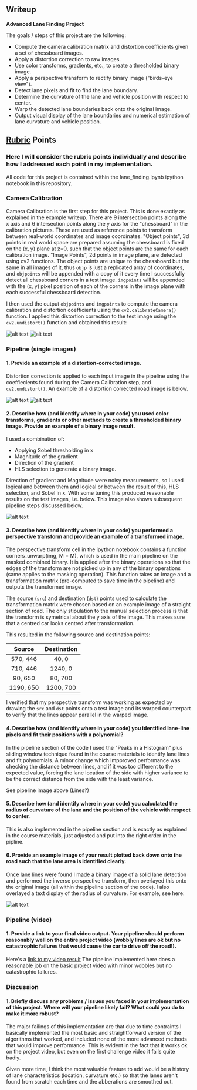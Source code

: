 ## Writeup

**Advanced Lane Finding Project**

The goals / steps of this project are the following:

* Compute the camera calibration matrix and distortion coefficients given a set of chessboard images.
* Apply a distortion correction to raw images.
* Use color transforms, gradients, etc., to create a thresholded binary image.
* Apply a perspective transform to rectify binary image ("birds-eye view").
* Detect lane pixels and fit to find the lane boundary.
* Determine the curvature of the lane and vehicle position with respect to center.
* Warp the detected lane boundaries back onto the original image.
* Output visual display of the lane boundaries and numerical estimation of lane curvature and vehicle position.

[//]: # (Image References)

[image1]: ./output_images/corners.jpg "Corners"
[image2]: ./output_images/undist.jpg "Undistorted"
[image3]: ./test_images/straight_lines1.jpg "Distorted"
[image4]: ./output_images/straight_lines1_undist.jpg "Undistorted"
[image5]: ./output_images/pipeline.png "Pipeline"
[image6]: ./output_images/test4.jpg_final.jpg "Output"
[video1]: ./project_video.mp4 "Video"

## [Rubric](https://review.udacity.com/#!/rubrics/571/view) Points

### Here I will consider the rubric points individually and describe how I addressed each point in my implementation.  

All code for this project is contained within the lane_finding.ipynb ipython notebook in this repository.

### Camera Calibration

Camera Calibration is the first step for this project. This is done exactly as explained in the example writeup. There are 9 intersection points along the x axis and 6 intersection points along the y axis for the "chessboard" in the calibration pictures. These are used as reference points to transform between real-world coordinates and image coordinates. "Object points", 3d points in real world space are prepared assuming the chessboard is fixed on the (x, y) plane at z=0, such that the object points are the same for each calibration image. "Image Points", 2d points in image plane, are detected using cv2 functions. The object points are unique to the chessboard but the same in all images of it, thus `objp` is just a replicated array of coordinates, and `objpoints` will be appended with a copy of it every time I successfully detect all chessboard corners in a test image.  `imgpoints` will be appended with the (x, y) pixel position of each of the corners in the image plane with each successful chessboard detection.  

I then used the output `objpoints` and `imgpoints` to compute the camera calibration and distortion coefficients using the `cv2.calibrateCamera()` function.  I applied this distortion correction to the test image using the `cv2.undistort()` function and obtained this result: 

![alt text][image1] ![alt text][image2]

### Pipeline (single images)

#### 1. Provide an example of a distortion-corrected image.

Distortion correction is applied to each input image in the pipeline using the coeffiecients found during the Camera Calibration step, and `cv2.undistort()`. An example of a distortion corrected road image is below.

![alt text][image3] ![alt text][image4]

#### 2. Describe how (and identify where in your code) you used color transforms, gradients or other methods to create a thresholded binary image.  Provide an example of a binary image result.

I used a combination of:
* Applying Sobel thresholding in x
* Magnitude of the gradient
* Direction of the gradient
* HLS selection
to generate a binary image.

Direction of gradient and Magnitude were noisy measurements, so I used logical and between them and logical or between the result of this, HLS selection, and Sobel in x. With some tuning this produced reasonable results on the test images, i.e. below. This image also shows subsequent pipeline steps discussed below.

![alt text][image5]

#### 3. Describe how (and identify where in your code) you performed a perspective transform and provide an example of a transformed image.

The perspective transform cell in the ipython notebook contains a function corners_unwarp(img, M = M), which is used in the main pipeline on the masked combined binary. It is applied after the binary operations so that the edges of the transform are not picked up in any of the binary operations (same applies to the masking operation). This function takes an image and a transformation matrix (pre-computed to save time in the pipeline) and outputs the transformed image.

The source (`src`) and destination (`dst`) points used to calculate the transformation matrix were chosen based on an example image of a straight section of road. The only stipulation to the manual selection process is that the transform is symetrical about the y axis of the image. This makes sure that a centred car looks centred after transformation.

This resulted in the following source and destination points:

| Source        | Destination   | 
|:-------------:|:-------------:| 
| 570, 446      | 40, 0        | 
| 710, 446      | 1240, 0      |
| 90, 650     | 80, 700      |
| 1190, 650      | 1200, 700        |

I verified that my perspective transform was working as expected by drawing the `src` and `dst` points onto a test image and its warped counterpart to verify that the lines appear parallel in the warped image.

#### 4. Describe how (and identify where in your code) you identified lane-line pixels and fit their positions with a polynomial?

In the pipeline section of the code I used the "Peaks in a Histogram" plus sliding window technique found in the course materials to identify lane lines and fit polynomials. A minor change which impproved performance was checking the distance between lines, and if it was too different to the expected value, forcing the lane location of the side with higher variance to be the correct distance from the side with the least variance.

See pipeline image above (Lines?)

#### 5. Describe how (and identify where in your code) you calculated the radius of curvature of the lane and the position of the vehicle with respect to center.

This is also implemented in the pipeline section and is exactly as explained in the course materials, just adjusted and put into the right order in the pipline.

#### 6. Provide an example image of your result plotted back down onto the road such that the lane area is identified clearly.

Once lane lines were found I made a binary image of a solid lane detection and performed the inverse perspective transform, then overlayed this onto the original image (all within the pipeline section of the code). I also overlayed a text display of the radius of curvature. For example, see here:

![alt text][image6]

### Pipeline (video)

#### 1. Provide a link to your final video output.  Your pipeline should perform reasonably well on the entire project video (wobbly lines are ok but no catastrophic failures that would cause the car to drive off the road!).

Here's a [link to my video result](./project_video_out.mp4)
The pipeline implemented here does a reasonable job on the basic project video with minor wobbles but no catastrophic failures.

### Discussion

#### 1. Briefly discuss any problems / issues you faced in your implementation of this project.  Where will your pipeline likely fail?  What could you do to make it more robust?

The major failings of this implementation are that due to time contraints I basically implemented the most basic and straightforward version of the algorithms that worked, and included none of the more advanced methods that would improve performance. This is evident in the fact that it works ok on the project video, but even on the first challenge video it fails quite badly.

Given more time, I think the most valuable feature to add would be a history of lane characteristics (location, curvature etc.) so that the lanes aren't found from scratch each time and the abberations are smoothed out.
